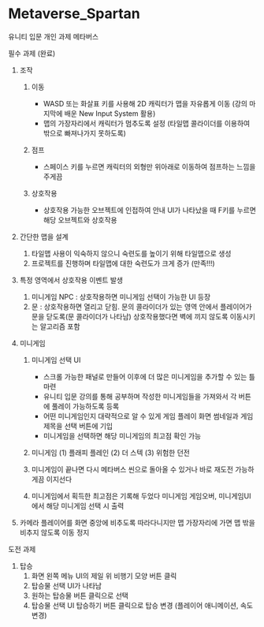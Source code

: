 # Metaverse_Spartan
유니티 입문 개인 과제 메타버스

필수 과제 (완료)
1. 조작
   1) 이동
      - WASD 또는 화살표 키를 사용해 2D 캐릭터가 맵을 자유롭게 이동 (강의 마지막에 배운 New Input System 활용)
      - 맵의 가장자리에서 캐릭터가 멈추도록 설정 (타일맵 콜라이더를 이용하여 밖으로 빠져나가지 못하도록)

   2) 점프
      - 스페이스 키를 누르면 캐릭터의 외형만 위아래로 이동하여 점프하는 느낌을 주게끔

   3) 상호작용
      - 상호작용 가능한 오브젝트에 인접하여 안내 UI가 나타났을 때 F키를 누르면 해당 오브젝트와 상호작용


2. 간단한 맵을 설계 
   1) 타일맵 사용이 익숙하지 않으니 숙련도를 높이기 위해 타일맵으로 생성
   2) 프로젝트를 진행하며 타일맵에 대한 숙련도가 크게 증가 (만족!!!)


3. 특정 영역에서 상호작용 이벤트 발생
   1) 미니게임 NPC : 상호작용하면 미니게임 선택이 가능한 UI 등장
   2) 문 : 상호작용하면 열리고 닫힘. 문의 콜라이더가 있는 영역 안에서 플레이어가 문을 닫도록(문 콜라이더가 나타남) 상호작용했다면 벽에 끼지 않도록 이동시키는 알고리즘 포함


4. 미니게임
   1) 미니게임 선택 UI
      - 스크롤 가능한 패널로 만들어 이후에 더 많은 미니게임을 추가할 수 있는 틀 마련
      - 유니티 입문 강의를 통해 공부하며 작성한 미니게임들을 가져와서 각 버튼에 풀레이 가능하도록 등록
      - 어떤 미니게임인지 대략적으로 알 수 있게 게임 플레이 화면 썸네일과 게임 제목을 선택 버튼에 기입
      - 미니게임을 선택하면 해당 미니게임의 최고점 확인 가능

   2) 미니게임
      (1) 플래피 플레인
      (2) 더 스텍
      (3) 위험한 던전

   3) 미니게임이 끝나면 다시 메타버스 씬으로 돌아올 수 있거나 바로 재도전 가능하게끔 이지선다
   
   4) 미니게임에서 획득한 최고점은 기록해 두었다 미니게임 게임오버, 미니게임UI에서 해당 미니게임 선택 시 출력


5. 카메라
   플레이어를 화면 중앙에 비추도록 따라다니지만 맵 가장자리에 가면 맵 밖을 비추지 않도록 이동 정지
      

도전 과제
1. 탑승
   1) 화면 왼쪽 메뉴 UI의 제일 위 비행기 모양 버튼 클릭
   2) 탑승물 선택 UI가 나타남
   3) 원하는 탑승물 버튼 클릭으로 선택
   4) 탑승물 선택 UI 탑승하기 버튼 클릭으로 탑승 변경 (플레이어 애니메이션, 속도 변경)
   
